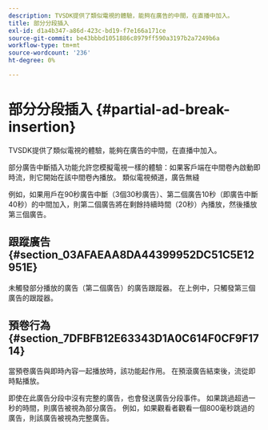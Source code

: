 ```yaml
---
description: TVSDK提供了類似電視的體驗，能夠在廣告的中間，在直播中加入。
title: 部分分段插入
exl-id: d1a4b347-a86d-423c-bd19-f7e166a171ce
source-git-commit: be43bbbd1051886c8979ff590a3197b2a7249b6a
workflow-type: tm+mt
source-wordcount: '236'
ht-degree: 0%

---
```


# 部分分段插入 {#partial-ad-break-insertion}

TVSDK提供了類似電視的體驗，能夠在廣告的中間，在直播中加入。

部分廣告中斷插入功能允許您模擬電視一樣的體驗：如果客戶端在中間卷內啟動即時流，則它開始在該中間卷內播放。 類似電視頻道，廣告無縫

例如，如果用戶在90秒廣告中斷（3個30秒廣告）、第二個廣告10秒（即廣告中斷40秒）的中間加入，則第二個廣告將在剩餘持續時間（20秒）內播放，然後播放第三個廣告。

## 跟蹤廣告 {#section_03AFAEAA8DA44399952DC51C5E12951E}

未觸發部分播放的廣告（第二個廣告）的廣告跟蹤器。 在上例中，只觸發第三個廣告的跟蹤器。

## 預卷行為 {#section_7DFBFB12E63343D1A0C614F0CF9F1714}

當預卷廣告與即時內容一起播放時，該功能起作用。 在預滾廣告結束後，流從即時點播放。

即使在此廣告分段中沒有完整的廣告，也會發送廣告分段事件。 如果跳過超過一秒的時間，則廣告被視為部分廣告。 例如，如果觀看者觀看一個800毫秒跳過的廣告，則該廣告被視為完整廣告。

